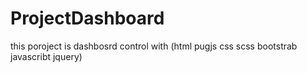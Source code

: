 # ProjectDashboard
this poroject is dashbosrd control with (html pugjs css scss bootstrab javascribt jquery)
